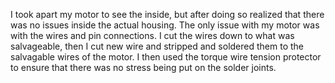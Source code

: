 I took apart my motor to see the inside, but after doing so realized that there was no issues inside the actual housing.
The only issue with my motor was with the wires and pin connections. I cut the wires down to what was salvageable, then I 
cut new wire and stripped and soldered them to the salvagable wires of the motor. I then used the torque wire tension protector
to ensure that there was no stress being put on the solder joints.